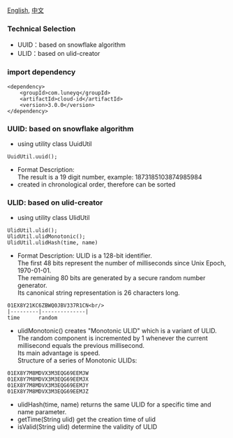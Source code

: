 
[English](README.md), [中文](README_zh.md)

### Technical Selection
- UUID：based on snowflake algorithm
- ULID：based on ulid-creator

### import dependency
```
<dependency>
    <groupId>com.luneyq</groupId>
    <artifactId>cloud-id</artifactId>
    <version>3.0.0</version>
</dependency>
```

### UUID: based on snowflake algorithm
- using utility class UuidUtil
```
UuidUtil.uuid();
```
- Format Description:<br/>
  The result is a 19 digit number, example: 1873185103874985984
- created in chronological order, therefore can be sorted

### ULID: based on ulid-creator
- using utility class UlidUtil
```
UlidUtil.ulid();
UlidUtil.ulidMonotonic();
UlidUtil.ulidHash(time, name)
```
- Format Description: ULID is a 128-bit identifier.<br/>
  The first 48 bits represent the number of milliseconds since Unix Epoch, 1970-01-01.<br/>
  The remaining 80 bits are generated by a secure random number generator. <br/>
  Its canonical string representation is 26 characters long.
```
01EX8Y21KC6ZBWQ0JBV337R1CN<br/>
|---------|--------------|
time      random
```
- ulidMonotonic() creates "Monotonic ULID" which is a variant of ULID. <br/>
  The random component is incremented by 1 whenever the current millisecond equals the previous millisecond.<br/>
  Its main advantage is speed.<br/>
  Structure of a series of Monotonic ULIDs:
```
01EX8Y7M8MDVX3M3EQG69EEMJW
01EX8Y7M8MDVX3M3EQG69EEMJX
01EX8Y7M8MDVX3M3EQG69EEMJY
01EX8Y7M8MDVX3M3EQG69EEMJZ
```

- ulidHash(time, name) returns the same ULID for a specific time and name parameter.
- getTime(String ulid) get the creation time of ulid
- isValid(String ulid) determine the validity of ULID